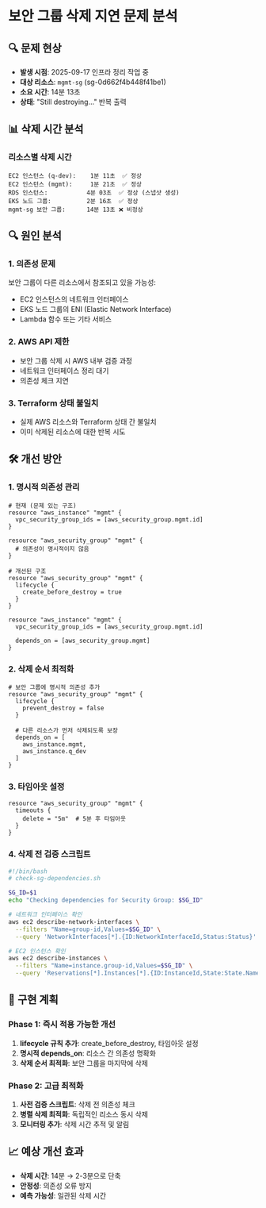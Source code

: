 # 보안 그룹 삭제 지연 문제 분석

## 🔍 문제 현상
- **발생 시점**: 2025-09-17 인프라 정리 작업 중
- **대상 리소스**: `mgmt-sg` (sg-0d662f4b448f41be1)
- **소요 시간**: 14분 13초
- **상태**: "Still destroying..." 반복 출력

## 📊 삭제 시간 분석

### 리소스별 삭제 시간
```
EC2 인스턴스 (q-dev):    1분 11초  ✅ 정상
EC2 인스턴스 (mgmt):     1분 21초  ✅ 정상
RDS 인스턴스:           4분 03초  ✅ 정상 (스냅샷 생성)
EKS 노드 그룹:          2분 16초  ✅ 정상
mgmt-sg 보안 그룹:      14분 13초 ❌ 비정상
```

## 🔍 원인 분석

### 1. 의존성 문제
보안 그룹이 다른 리소스에서 참조되고 있을 가능성:
- EC2 인스턴스의 네트워크 인터페이스
- EKS 노드 그룹의 ENI (Elastic Network Interface)
- Lambda 함수 또는 기타 서비스

### 2. AWS API 제한
- 보안 그룹 삭제 시 AWS 내부 검증 과정
- 네트워크 인터페이스 정리 대기
- 의존성 체크 지연

### 3. Terraform 상태 불일치
- 실제 AWS 리소스와 Terraform 상태 간 불일치
- 이미 삭제된 리소스에 대한 반복 시도

## 🛠️ 개선 방안

### 1. 명시적 의존성 관리
```hcl
# 현재 (문제 있는 구조)
resource "aws_instance" "mgmt" {
  vpc_security_group_ids = [aws_security_group.mgmt.id]
}

resource "aws_security_group" "mgmt" {
  # 의존성이 명시적이지 않음
}

# 개선된 구조
resource "aws_security_group" "mgmt" {
  lifecycle {
    create_before_destroy = true
  }
}

resource "aws_instance" "mgmt" {
  vpc_security_group_ids = [aws_security_group.mgmt.id]
  
  depends_on = [aws_security_group.mgmt]
}
```

### 2. 삭제 순서 최적화
```hcl
# 보안 그룹에 명시적 의존성 추가
resource "aws_security_group" "mgmt" {
  lifecycle {
    prevent_destroy = false
  }
  
  # 다른 리소스가 먼저 삭제되도록 보장
  depends_on = [
    aws_instance.mgmt,
    aws_instance.q_dev
  ]
}
```

### 3. 타임아웃 설정
```hcl
resource "aws_security_group" "mgmt" {
  timeouts {
    delete = "5m"  # 5분 후 타임아웃
  }
}
```

### 4. 삭제 전 검증 스크립트
```bash
#!/bin/bash
# check-sg-dependencies.sh

SG_ID=$1
echo "Checking dependencies for Security Group: $SG_ID"

# 네트워크 인터페이스 확인
aws ec2 describe-network-interfaces \
  --filters "Name=group-id,Values=$SG_ID" \
  --query 'NetworkInterfaces[*].{ID:NetworkInterfaceId,Status:Status}'

# EC2 인스턴스 확인
aws ec2 describe-instances \
  --filters "Name=instance.group-id,Values=$SG_ID" \
  --query 'Reservations[*].Instances[*].{ID:InstanceId,State:State.Name}'
```

## 🚀 구현 계획

### Phase 1: 즉시 적용 가능한 개선
1. **lifecycle 규칙 추가**: create_before_destroy, 타임아웃 설정
2. **명시적 depends_on**: 리소스 간 의존성 명확화
3. **삭제 순서 최적화**: 보안 그룹을 마지막에 삭제

### Phase 2: 고급 최적화
1. **사전 검증 스크립트**: 삭제 전 의존성 체크
2. **병렬 삭제 최적화**: 독립적인 리소스 동시 삭제
3. **모니터링 추가**: 삭제 시간 추적 및 알림

## 📈 예상 개선 효과
- **삭제 시간**: 14분 → 2-3분으로 단축
- **안정성**: 의존성 오류 방지
- **예측 가능성**: 일관된 삭제 시간
